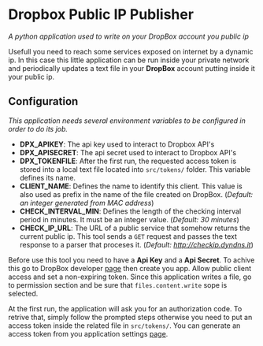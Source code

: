 # Dropbox Public IP Publisher
*A python application used to write on your DropBox account you public ip*

Usefull you need to reach some services exposed on internet by a dynamic ip. In this case this little
application can be run inside your private network and periodically updates a text file in your **DropBox**
account putting inside it your public ip.

## Configuration
*This application needs several environment variables to be configured in order to do its job.*

+ **DPX_APIKEY**: The api key used to interact to Dropbox API's
+ **DPX_APISECRET**: The api secret used to interact to Dropbox API's
+ **DPX_TOKENFILE**: After the first run, the requested access token is stored into a local text
                     file located into `src/tokens/` folder. This variable defines its name.
+ **CLIENT_NAME**: Defines the name to identify this client. This value is also used as prefix in
                   the name of the file created on DropBox. (*Default: an integer generated from MAC address*)
+ **CHECK_INTERVAL_MIN**: Defines the length of the checking interval period in minutes.
                          It must be an integer value. (*Default: 30 minutes*)
+ **CHECK_IP_URL**: The URL of a public service that somehow returns the current public ip.
                    This tool sends a `GET` request and passes the text response to a parser that proceses it.
                    (*Default: http://checkip.dyndns.it*)

Before use this tool you need to have a **Api Key** and a **Api Secret**.
To achive this go to DropBox developer [page](https://www.dropbox.com/developers) then create you app.
Allow public client access and set a non-expiring token.
Since this application writes a file, go to permission section and be sure that `files.content.write`
sope is selected.

At the first run, the application will ask you for an authorization code. To retrive that, simply follow the
prompted steps otherwise you need to put an access token inside the related file in `src/tokens/`. You can
generate an access token from you application settings [page](https://www.dropbox.com/developers/apps).
